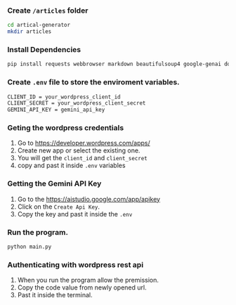 ### Create `/articles` folder 

```sh
cd artical-generator
mkdir articles
```

### Install Dependencies
```sh
pip install requests webbrowser markdown beautifulsoup4 google-genai dotenv
```

### Create `.env` file to store the enviroment variables.

```sh
CLIENT_ID = your_wordpress_client_id
CLIENT_SECRET = your_wordpress_client_secret
GEMINI_API_KEY = gemini_api_key
```

### Geting the wordpress credentials
1. Go to https://developer.wordpress.com/apps/ 
2. Create new app or select the existing one.
3. You will get the `client_id` and `client_secret`
4. copy and past it inside `.env` variables


### Getting the Gemini API Key
1. Go to the https://aistudio.google.com/app/apikey
2. Click on the `Create Api Key`.
3. Copy the key and past it inside the `.env`


### Run the program.
```sh
python main.py
```

### Authenticating with wordpress rest api

1. When you run the program allow the premission.
2. Copy the code value from newly opened url.
3. Past it inside the terminal.